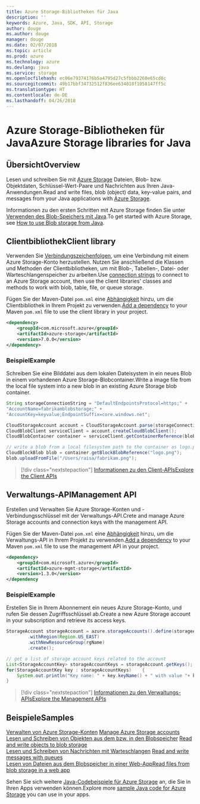 ```yaml
---
title: Azure Storage-Bibliotheken für Java
description: ''
keywords: Azure, Java, SDK, API, Storage
author: douge
ms.author: douge
manager: douge
ms.date: 02/07/2018
ms.topic: article
ms.prod: azure
ms.technology: azure
ms.devlang: java
ms.service: storage
ms.openlocfilehash: ec06e79374176b5a4795d27c5fbbb2260e65cd8c
ms.sourcegitcommit: 49b17bbf34732512f836ee634818f1058147ff5c
ms.translationtype: HT
ms.contentlocale: de-DE
ms.lasthandoff: 04/26/2018
---
```

# <a name="azure-storage-libraries-for-java"></a><span data-ttu-id="553c8-103">Azure Storage-Bibliotheken für Java</span><span class="sxs-lookup"><span data-stu-id="553c8-103">Azure Storage libraries for Java</span></span>

## <a name="overview"></a><span data-ttu-id="553c8-104">Übersicht</span><span class="sxs-lookup"><span data-stu-id="553c8-104">Overview</span></span>

<span data-ttu-id="553c8-105">Lesen und schreiben Sie mit [Azure Storage](/azure/storage/storage-introduction) Dateien, Blob- bzw. Objektdaten, Schlüssel-Wert-Paare und Nachrichten aus Ihren Java-Anwendungen.</span><span class="sxs-lookup"><span data-stu-id="553c8-105">Read and write files, blob (object) data, key-value pairs, and messages from your Java applications with [Azure Storage](/azure/storage/storage-introduction).</span></span>

<span data-ttu-id="553c8-106">Informationen zu den ersten Schritten mit Azure Storage finden Sie unter [Verwenden des Blob-Speichers mit Java](/azure/storage/storage-java-how-to-use-blob-storage).</span><span class="sxs-lookup"><span data-stu-id="553c8-106">To get started with Azure Storage, see [How to use Blob storage from Java](/azure/storage/storage-java-how-to-use-blob-storage).</span></span>

## <a name="client-library"></a><span data-ttu-id="553c8-107">Clientbibliothek</span><span class="sxs-lookup"><span data-stu-id="553c8-107">Client library</span></span>

<span data-ttu-id="553c8-108">Verwenden Sie [Verbindungszeichenfolgen](/azure/storage/storage-create-storage-account#manage-your-storage-account), um eine Verbindung mit einem Azure Storage-Konto herzustellen. Nutzen Sie anschließend die Klassen und Methoden der Clientbibliotheken, um mit Blob-, Tabellen-, Datei- oder Warteschlangenspeicher zu arbeiten.</span><span class="sxs-lookup"><span data-stu-id="553c8-108">Use [connection strings](/azure/storage/storage-create-storage-account#manage-your-storage-account) to connect to an Azure Storage account, then use the client libraries' classes and methods to work with blob, table, file, or queue storage.</span></span> 

<span data-ttu-id="553c8-109">Fügen Sie der Maven-Datei `pom.xml` eine [Abhängigkeit](https://maven.apache.org/guides/getting-started/index.html#How_do_I_use_external_dependencies) hinzu, um die Clientbibliothek in Ihrem Projekt zu verwenden.</span><span class="sxs-lookup"><span data-stu-id="553c8-109">[Add a dependency](https://maven.apache.org/guides/getting-started/index.html#How_do_I_use_external_dependencies) to your Maven `pom.xml` file to use the client library in your project.</span></span>   

```XML
<dependency>
    <groupId>com.microsoft.azure</groupId>
    <artifactId>azure-storage</artifactId>
    <version>7.0.0</version>
</dependency>
```   

### <a name="example"></a><span data-ttu-id="553c8-110">Beispiel</span><span class="sxs-lookup"><span data-stu-id="553c8-110">Example</span></span>

<span data-ttu-id="553c8-111">Schreiben Sie eine Bilddatei aus dem lokalen Dateisystem in ein neues Blob in einem vorhandenen Azure Storage-Blobcontainer.</span><span class="sxs-lookup"><span data-stu-id="553c8-111">Write a image file from the local file system into a new blob in an existing Azure Storage blob container.</span></span>


```java
String storageConnectionString = "DefaultEndpointsProtocol=https;" + 
"AccountName=fabrikamblobstorage;" + 
"AccountKey=keyvalue;EndpointSuffix=core.windows.net";

CloudStorageAccount account = CloudStorageAccount.parse(storageConnectionString);
CloudBlobClient serviceClient = account.createCloudBlobClient();
CloudBlobContainer container = serviceClient.getContainerReference(blobContainer);

// write a blob from a local filesystem path to the container as logo.png
CloudBlockBlob blob = container.getBlockBlobReference("logo.png");
blob.uploadFromFile("/Users/raisa/fabrikam.png");
```

> [!div class="nextstepaction"]
> [<span data-ttu-id="553c8-112">Informationen zu den Client-APIs</span><span class="sxs-lookup"><span data-stu-id="553c8-112">Explore the Client APIs</span></span>](/java/api/overview/azure/storage/client)

## <a name="management-api"></a><span data-ttu-id="553c8-113">Verwaltungs-API</span><span class="sxs-lookup"><span data-stu-id="553c8-113">Management API</span></span>

<span data-ttu-id="553c8-114">Erstellen und Verwalten Sie Azure Storage-Konten und -Verbindungsschlüssel mit der Verwaltungs-API.</span><span class="sxs-lookup"><span data-stu-id="553c8-114">Crete and manage Azure Storage accounts and connection keys with the management API.</span></span>

<span data-ttu-id="553c8-115">Fügen Sie der Maven-Datei `pom.xml` eine [Abhängigkeit](https://maven.apache.org/guides/getting-started/index.html#How_do_I_use_external_dependencies) hinzu, um die Verwaltungs-API in Ihrem Projekt zu verwenden.</span><span class="sxs-lookup"><span data-stu-id="553c8-115">[Add a dependency](https://maven.apache.org/guides/getting-started/index.html#How_do_I_use_external_dependencies) to your Maven `pom.xml` file to use the management API in your project.</span></span>  

```XML
<dependency>
    <groupId>com.microsoft.azure</groupId>
    <artifactId>azure-mgmt-storage</artifactId>
    <version>1.3.0</version>
</dependency
```   

### <a name="example"></a><span data-ttu-id="553c8-116">Beispiel</span><span class="sxs-lookup"><span data-stu-id="553c8-116">Example</span></span>

<span data-ttu-id="553c8-117">Erstellen Sie in Ihrem Abonnement ein neues Azure Storage-Konto, und rufen Sie dessen Zugriffsschlüssel ab.</span><span class="sxs-lookup"><span data-stu-id="553c8-117">Create a new Azure Storage account in your subscription and retrieve its access keys.</span></span>

```java
StorageAccount storageAccount = azure.storageAccounts().define(storageAccountName)
        .withRegion(Region.US_EAST)
        .withNewResourceGroup(rgName)
        .create();

// get a list of storage account keys related to the account
List<StorageAccountKey> storageAccountKeys = storageAccount.getKeys();
for(StorageAccountKey key : storageAccountKeys)    {
    System.out.println("Key name: " + key.keyName() + " with value "+ key.value());
}
```

> [!div class="nextstepaction"]
> [<span data-ttu-id="553c8-118">Informationen zu den Verwaltungs-APIs</span><span class="sxs-lookup"><span data-stu-id="553c8-118">Explore the Management APIs</span></span>](/java/api/overview/azure/storage/management)


## <a name="samples"></a><span data-ttu-id="553c8-119">Beispiele</span><span class="sxs-lookup"><span data-stu-id="553c8-119">Samples</span></span>

<span data-ttu-id="553c8-120">[Verwalten von Azure Storage-Konten](../docs-ref-conceptual/java-sdk-manage-storage-accounts.md)  </span><span class="sxs-lookup"><span data-stu-id="553c8-120">[Manage Azure Storage accounts](../docs-ref-conceptual/java-sdk-manage-storage-accounts.md)  </span></span>  
<span data-ttu-id="553c8-121">[Lesen und Schreiben von Objekten aus dem bzw. in den Blobspeicher](https://github.com/Azure-Samples/storage-blob-java-getting-started) </span><span class="sxs-lookup"><span data-stu-id="553c8-121">[Read and write objects to blob storage](https://github.com/Azure-Samples/storage-blob-java-getting-started) </span></span>  
<span data-ttu-id="553c8-122">[Lesen und Schreiben von Nachrichten mit Warteschlangen](https://github.com/Azure-Samples/storage-queue-java-getting-started) </span><span class="sxs-lookup"><span data-stu-id="553c8-122">[Read and write messages with queues](https://github.com/Azure-Samples/storage-queue-java-getting-started) </span></span>  
[<span data-ttu-id="553c8-123">Lesen von Dateien aus dem Blobspeicher in einer Web-App</span><span class="sxs-lookup"><span data-stu-id="553c8-123">Read files from blob storage in a web app</span></span>](https://github.com/Azure-Samples/app-service-java-manage-storage-connections-for-web-apps-on-linux)

<span data-ttu-id="553c8-124">Sehen Sie sich weitere [Java-Codebeispiele für Azure Storage](https://azure.microsoft.com/resources/samples/?platform=java&term=storage) an, die Sie in Ihren Apps verwenden können.</span><span class="sxs-lookup"><span data-stu-id="553c8-124">Explore more [sample Java code for Azure Storage](https://azure.microsoft.com/resources/samples/?platform=java&term=storage) you can use in your apps.</span></span>
